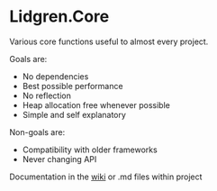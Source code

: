 # Lidgren.Core
Various core functions useful to almost every project.

Goals are:
* No dependencies
* Best possible performance
* No reflection
* Heap allocation free whenever possible
* Simple and self explanatory

Non-goals are:
* Compatibility with older frameworks
* Never changing API

Documentation in the [wiki](https://github.com/lidgren/Lidgren.Core/wiki) or .md files within project


